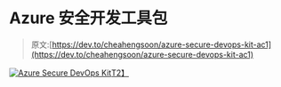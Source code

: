 # Azure 安全开发工具包

> 原文:[https://dev.to/cheahengsoon/azure-secure-devops-kit-ac1](https://dev.to/cheahengsoon/azure-secure-devops-kit-ac1)

[![Azure Secure DevOps Kit](../Images/83c46c948664875a13956a2939ace106.png)T2】](https://res.cloudinary.com/practicaldev/image/fetch/s--0ysS6pXp--/c_limit%2Cf_auto%2Cfl_progressive%2Cq_auto%2Cw_880/https://dw71fyauz7yz9.cloudfront.net/video-upload__cf560ac5a1c625f7dd96efce21c072d1/thumbs-video-upload__cf560ac5a1c625f7dd96efce21c072d1-00001.png)